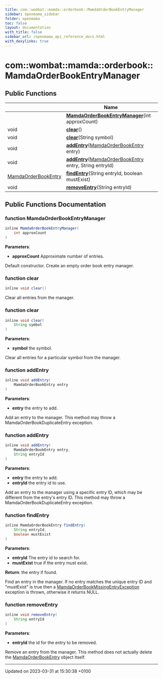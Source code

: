 ```yaml
---
title: com::wombat::mamda::orderbook::MamdaOrderBookEntryManager
sidebar: openmama_sidebar
folder: openmama
toc: false
layout: documentation
with_title: false
sidebar_url: /openmama_api_reference_docs.html
with_doxylinks: true
---
```


# com::wombat::mamda::orderbook::MamdaOrderBookEntryManager





## Public Functions

|                | Name           |
| -------------- | -------------- |
| | **[MamdaOrderBookEntryManager](classcom_1_1wombat_1_1mamda_1_1orderbook_1_1MamdaOrderBookEntryManager.html#function-mamdaorderbookentrymanager)**(int approxCount) |
| void | **[clear](classcom_1_1wombat_1_1mamda_1_1orderbook_1_1MamdaOrderBookEntryManager.html#function-clear)**() |
| void | **[clear](classcom_1_1wombat_1_1mamda_1_1orderbook_1_1MamdaOrderBookEntryManager.html#function-clear)**(String symbol) |
| void | **[addEntry](classcom_1_1wombat_1_1mamda_1_1orderbook_1_1MamdaOrderBookEntryManager.html#function-addentry)**([MamdaOrderBookEntry](classcom_1_1wombat_1_1mamda_1_1orderbook_1_1MamdaOrderBookEntry.html) entry) |
| void | **[addEntry](classcom_1_1wombat_1_1mamda_1_1orderbook_1_1MamdaOrderBookEntryManager.html#function-addentry)**([MamdaOrderBookEntry](classcom_1_1wombat_1_1mamda_1_1orderbook_1_1MamdaOrderBookEntry.html) entry, String entryId) |
| [MamdaOrderBookEntry](classcom_1_1wombat_1_1mamda_1_1orderbook_1_1MamdaOrderBookEntry.html) | **[findEntry](classcom_1_1wombat_1_1mamda_1_1orderbook_1_1MamdaOrderBookEntryManager.html#function-findentry)**(String entryId, boolean mustExist) |
| void | **[removeEntry](classcom_1_1wombat_1_1mamda_1_1orderbook_1_1MamdaOrderBookEntryManager.html#function-removeentry)**(String entryId) |

## Public Functions Documentation

### function MamdaOrderBookEntryManager

```java
inline MamdaOrderBookEntryManager(
    int approxCount
)
```


**Parameters**: 

  * **approxCount** Approximate number of entries. 


Default constructor. Create an empty order book entry manager. 


### function clear

```java
inline void clear()
```


Clear all entries from the manager. 


### function clear

```java
inline void clear(
    String symbol
)
```


**Parameters**: 

  * **symbol** the symbol. 


Clear all entries for a particular symbol from the manager. 


### function addEntry

```java
inline void addEntry(
    MamdaOrderBookEntry entry
)
```


**Parameters**: 

  * **entry** the entry to add. 


Add an entry to the manager. This method may throw a MamdaOrderBookDuplicateEntry exception. 


### function addEntry

```java
inline void addEntry(
    MamdaOrderBookEntry entry,
    String entryId
)
```


**Parameters**: 

  * **entry** the entry to add. 
  * **entryId** the entry id to use. 


Add an entry to the manager using a specific entry ID, which may be different from the entry's entry ID. This method may throw a MamdaOrderBookDuplicateEntry exception. 


### function findEntry

```java
inline MamdaOrderBookEntry findEntry(
    String entryId,
    boolean mustExist
)
```


**Parameters**: 

  * **entryId** The entry id to search for. 
  * **mustExist** true if the entry must exist. 


**Return**: the entry if found. 

Find an entry in the manager. If no entry matches the unique entry ID and "mustExist" is true then a [MamdaOrderBookMissingEntryException](classcom_1_1wombat_1_1mamda_1_1orderbook_1_1MamdaOrderBookMissingEntryException.html) exception is thrown, otherwise it returns NULL. 


### function removeEntry

```java
inline void removeEntry(
    String entryId
)
```


**Parameters**: 

  * **entryId** the id for the entry to be removed. 


Remove an entry from the manager. This method does not actually delete the [MamdaOrderBookEntry](classcom_1_1wombat_1_1mamda_1_1orderbook_1_1MamdaOrderBookEntry.html) object itself. 


-------------------------------

Updated on 2023-03-31 at 15:30:38 +0100